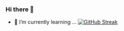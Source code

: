 ### Hi there 👋
- 🌱 I’m currently learning ...
[![GitHub Streak](http://github-readme-streak-stats.herokuapp.com?user=liuwwang&theme=dark&hide_border=true)](https://git.io/streak-stats)
